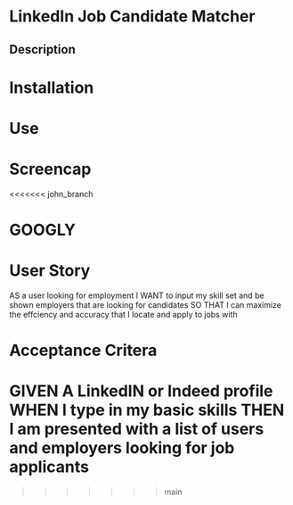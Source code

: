 # LinkedIn Job Candidate Matcher
## Description

# Installation

# Use

# Screencap

<<<<<<< john_branch

# GOOGLY

# User Story 
 AS a user looking for employment
 I WANT to input my skill set and be shown employers that are looking for candidates
 SO THAT I can maximize the effciency and accuracy that I locate and apply to jobs with

 # Acceptance Critera 
 GIVEN A LinkedIN or Indeed profile
 WHEN I type in my basic skills
 THEN I am presented with a list of users and employers looking for job applicants 
=======
>>>>>>> main
